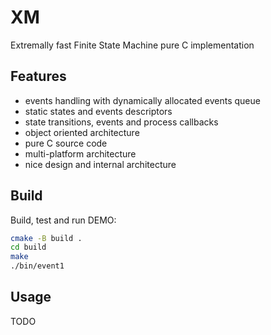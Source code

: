 # XM
Extremally fast Finite State Machine pure C implementation 

## Features
* events handling with dynamically allocated events queue
* static states and events descriptors
* state transitions, events and process callbacks
* object oriented architecture
* pure C source code
* multi-platform architecture
* nice design and internal architecture

## Build

Build, test and run DEMO:

```sh
cmake -B build .
cd build
make
./bin/event1
```

## Usage

TODO
